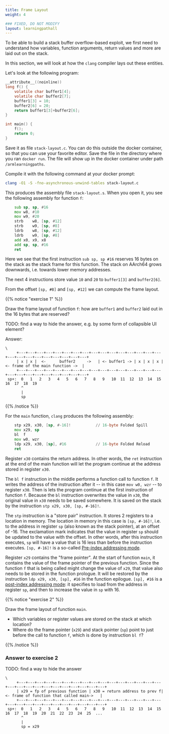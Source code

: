 ```yaml
---
title: Frame Layout
weight: 4

### FIXED, DO NOT MODIFY
layout: learningpathall
---
```


To be able to build a stack buffer overflow-based exploit, we first need to
understand how variables, function arguments, return values and more are laid
out on the stack.

In this section, we will look at how the `clang` compiler lays out these
entities.

Let's look at the following program:

```C
__attribute__((noinline))
long f() {
    volatile char buffer1[4];
    volatile char buffer2[7];
    buffer1[3] = 10;
    buffer2[6] = 20;
    return buffer1[3]+buffer2[6];
}

int main() {
    f();
    return 0;
}
```

Save it as file `stack-layout.c`. You can do this outside the docker container,
so that you can use your favorite editor. Save the file in the directory where
you ran `docker run`. The file will show up in the docker container under path
`/armlearningpaths`.

Compile it with the following command at your docker prompt:

```bash { command_line="root@7a8fb34f810e:/armlearningpaths|2-3" }
clang -O1 -S -fno-asynchronous-unwind-tables stack-layout.c
```

This produces the assembly file `stack-layout.s`. When you open it, you see the
following assembly for function `f`:

```asm
	sub	sp, sp, #16
	mov	w8, #10
	mov	w9, #20
	strb	w8, [sp, #12]
	strb	w9, [sp, #8]
	ldrb	w8, [sp, #12]
	ldrb	w9, [sp, #8]
	add	x0, x9, x8
	add	sp, sp, #16
	ret
```

Here we see that the first instruction `sub sp, sp #16` reserves 16 bytes on the
stack as the stack frame for this function. The stack on AArch64 grows
downwards, i.e. towards lower memory addresses.

The next 4 instructions store value `10` and `20` to `buffer1[3]` and
`buffer2[6]`.

From the offset `[sp, #8]` and `[sp, #12]` we can compute the frame layout.

{{% notice "exercise 1" %}}

Draw the frame layout of function `f`: how are `buffer1` and `buffer2` laid out
in the 16 bytes that are reserved?

TODO: find a way to hide the answer, e.g. by some form of collapsible UI element?

Answer:
```text
\ 
     +---+---+---+---+---+---+---+---+---+---+---+---+---+---+---+---+---+---+---+---+---+---+---+---+---+
     | x | x |  <-      buffer2     ->   | <- buffer1 -> | x | x | x | <- frame of the main function ->  |
     +---+---+---+---+---+---+---+---+---+---+---+---+---+---+---+---+---+---+---+---+---+---+---+---+---+
 sp+:  0   1   2   3   4   5   6   7   8   9   10  11  12  13  14  15  16  17  18  19
       ^
       |
       sp

```
{{% /notice %}}



For the `main` function, `clang` produces the following assembly:

```asm
	stp	x29, x30, [sp, #-16]!           // 16-byte Folded Spill
	mov	x29, sp
	bl	f
	mov	w0, wzr
	ldp	x29, x30, [sp], #16             // 16-byte Folded Reload
	ret
```

Register `x30` contains the return address. In other words, the `ret`
instruction at the end of the main function will let the program continue at the
address stored in register `x30`.

The `bl f` instruction in the middle performs a function call to function `f`.
It writes the address of the instruction after it -- in this case `mov w0, wzr`
-- to register `x30`. Then is lets the program continue at the first instruction
of function `f`. Because the `bl` instruction overwrites the value in `x30`, the
original value in `x30` needs to be saved somewhere. It is saved on the stack
by the instruction `stp x29, x30, [sp, #-16]!`.

The `stp` instruction is a "store pair" instruction. It stores 2 registers to a
location in memory. The location in memory in this case is `[sp, #-16]!`, i.e.
to the address in register `sp` (also known as the stack pointer), at an offset
of -16. The exclamation mark indicates that the value in register `sp` should be
updated to the value with the offset. In other words, after this instruction
executes, `sp` will have a value that is 16 less than before the instruction
executes. `[sp, #-16]!` is a so-called
[Pre-index addressing mode](https://developer.arm.com/documentation/102374/0101/Loads-and-stores---addressing).
  
Register `x29` contains the "frame pointer". At the start of function `main`, it
contains the value of the frame pointer of the previous function. Since the
function `f` that is being called might change the value of `x29`, that value
also needs to be stored in the function prologue. It will be restored by the
instruction `ldp x29, x30, [sp], #16` in the function epilogue. `[sp], #16` is a
[post-index addressing mode](https://developer.arm.com/documentation/102374/0101/Loads-and-stores---addressing):
it specifies to load from the address in register `sp`, and then to increase
the value in `sp` with 16.

{{% notice "exercise 2" %}}

Draw the frame layout of function `main`.

* Which variables or register values are stored on the stack at which location?
* Where do the frame pointer (`x29`) and stack pointer (`sp`) point to just
  before the call to function `f`, which is done by instruction `bl f`?

{{% /notice %}}

### Answer to exercise 2

TODO: find a way to hide the answer

```text
\ 
     +---+---+---+---+---+---+---+---+---+---+---+---+---+---+---+---+---+---+---+---+---+---+---+---+---+---+---+
     | x29 = fp of previous function | x30 = return address to prev f| <- frame of function that called main->   |
     +---+---+---+---+---+---+---+---+---+---+---+---+---+---+---+---+---+---+---+---+---+---+---+---+---+---+---+
 sp+:  0   1   2   3   4   5   6   7   8   9   10  11  12  13  14  15  16  17  18  19  20  21  22  23  24  25  ...
       ^
       |
       sp = x29

```
